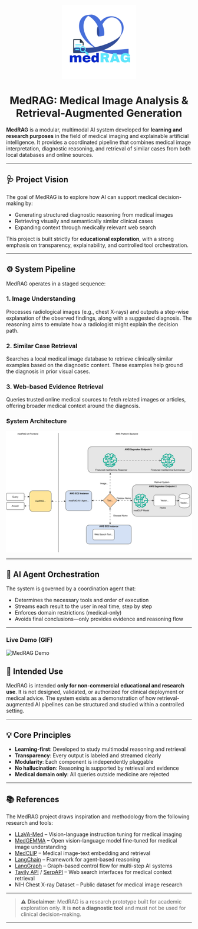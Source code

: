 <p align="center">
  <img src="images/medrag_logo-2.png" alt="MedRAG Logo" width="200"/>
</p>

<h1 align="center">MedRAG: Medical Image Analysis & Retrieval-Augmented Generation</h1>

**MedRAG** is a modular, multimodal AI system developed for **learning and research purposes** in the field of medical imaging and explainable artificial intelligence. It provides a coordinated pipeline that combines medical image interpretation, diagnostic reasoning, and retrieval of similar cases from both local databases and online sources.

---

## 🩺 Project Vision

The goal of MedRAG is to explore how AI can support medical decision-making by:

* Generating structured diagnostic reasoning from medical images
* Retrieving visually and semantically similar clinical cases
* Expanding context through medically relevant web search

This project is built strictly for **educational exploration**, with a strong emphasis on transparency, explainability, and controlled tool orchestration.

---

## ⚙️ System Pipeline

MedRAG operates in a staged sequence:

### 1. **Image Understanding**

Processes radiological images (e.g., chest X-rays) and outputs a step-wise explanation of the observed findings, along with a suggested diagnosis. The reasoning aims to emulate how a radiologist might explain the decision path.

### 2. **Similar Case Retrieval**

Searches a local medical image database to retrieve clinically similar examples based on the diagnostic content. These examples help ground the diagnosis in prior visual cases.

### 3. **Web-based Evidence Retrieval**

Queries trusted online medical sources to fetch related images or articles, offering broader medical context around the diagnosis.

### System Architecture

![MedRAG Architecture](images/medrag-architecture2.drawio.svg)

---

## 🧠 AI Agent Orchestration

The system is governed by a coordination agent that:

* Determines the necessary tools and order of execution
* Streams each result to the user in real time, step by step
* Enforces domain restrictions (medical-only)
* Avoids final conclusions—only provides evidence and reasoning flow

---

### Live Demo (GIF)

![MedRAG Demo](images/medrag_gif.gif)

## 🎯 Intended Use

MedRAG is intended **only for non-commercial educational and research use**. It is not designed, validated, or authorized for clinical deployment or medical advice. The system exists as a demonstration of how retrieval-augmented AI pipelines can be structured and studied within a controlled setting.

---

## 💡 Core Principles

* **Learning-first**: Developed to study multimodal reasoning and retrieval
* **Transparency**: Every output is labeled and streamed clearly
* **Modularity**: Each component is independently pluggable
* **No hallucination**: Reasoning is supported by retrieval and evidence
* **Medical domain only**: All queries outside medicine are rejected

---

## 📚 References

The MedRAG project draws inspiration and methodology from the following research and tools:

* [LLaVA-Med](https://github.com/microsoft/LLaVA-Med) – Vision-language instruction tuning for medical imaging
* [MedGEMMA](https://huggingface.co/google/medgemma-4b-it) – Open vision-language model fine-tuned for medical image understanding
* [MedCLIP](https://github.com/UCSD-AI4H/MedCLIP) – Medical image-text embedding and retrieval
* [LangChain](https://github.com/langchain-ai/langchain) – Framework for agent-based reasoning
* [LangGraph](https://github.com/langchain-ai/langgraph) – Graph-based control flow for multi-step AI systems
* [Tavily API](https://www.tavily.com/) / [SerpAPI](https://serpapi.com/) – Web search interfaces for medical context retrieval
* NIH Chest X-ray Dataset – Public dataset for medical image research

---

> ⚠️ **Disclaimer**: MedRAG is a research prototype built for academic exploration only. It is **not a diagnostic tool** and must not be used for clinical decision-making.

---
